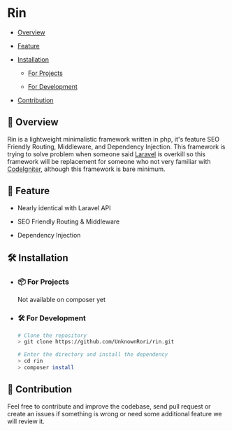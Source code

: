 # Rin

* [Overview](https://github.com/UnknownRori/rin#-overview)

* [Feature](https://github.com/UnknownRori/rin#-feature)

* [Installation](https://github.com/UnknownRori/rin#-for-project)

    * [For Projects](https://github.com/UnknownRori/rin#-for-projects)

    * [For Development](https://github.com/UnknownRori/rin#%EF%B8%8F-for-development)
    
* [Contribution](https://github.com/UnknownRori/rin#-contribution)


## 📔 Overview

Rin is a lightweight minimalistic framework written in php, it's feature SEO Friendly Routing, Middleware, and Dependency Injection. This framework is trying to solve problem when someone said [Laravel](https://laravel.com/) is overkill so this framework will be replacement for someone who not very familiar with [CodeIgniter](https://codeigniter.com/), although this framework is bare minimum.

## 🚀 Feature

* Nearly identical with Laravel API

* SEO Friendly Routing & Middleware

* Dependency Injection

## 🛠️ Installation

* ### 📦 For Projects

    Not available on composer yet

* ### 🛠️ For Development

    ``` bash
    # Clone the repository
    > git clone https://github.com/UnknownRori/rin.git

    # Enter the directory and install the dependency
    > cd rin
    > composer install
    ```


## 🌟 Contribution

Feel free to contribute and improve the codebase, send pull request or create an issues if something is wrong or need some additional feature we will review it.